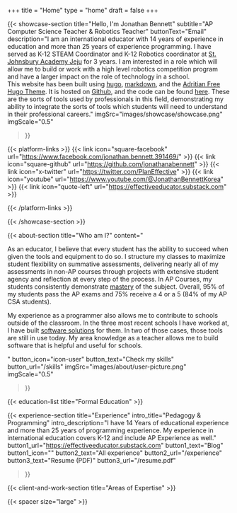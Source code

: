 +++
title =  "Home"
type = "home"
draft = false
+++


{{< showcase-section
    title="Hello, I'm Jonathan Bennett"
    subtitle="AP Computer Science Teacher & Robotics Teacher"
    buttonText="Email"
    description="I am an international educator with 14 years of experience in education and more than 25 years of experience programming. I have served as K-12 STEAM Coordinator and K-12 Robotics coordinator at <a target='_blank' href='https://sjajeju.kr'>St. Johnsbury Academy Jeju</a> for 3 years. I am interested in a role which will allow me to build or work with a high level robotics competition program and have a larger impact on the role of technology in a school.<br> This website has been built using <a target='_blank' href='https://gohugo.io'>hugo</a>, <a target='_blank' href='https://www.markdownguide.org'>markdown</a>, and the <a target='_blank' href='https://github.com/zetxek/adritian-free-hugo-theme'>Adritian Free Hugo Theme</a>. It is hosted on <a target='_blank' href='https://github.com'>Github</a>, and the code can be found <a target='_blank' href='https://github.com/jonathanabennett/jonathanabennett.github.io'>here</a>. These are the sorts of tools used by professionals in this field, demonstrating my ability to integrate the sorts of tools which students will need to understand in their professional careers."
    imgSrc="images/showcase/showcase.png"
    imgScale="0.5"
 >}}

{{< platform-links >}}
    {{< link icon="square-facebook" url="https://www.facebook.com/jonathan.bennett.391469/" >}}
    {{< link icon="square-github" url="https://github.com/jonathanabennett" >}}
    {{< link icon="x-twitter" url="https://twitter.com/PlanEffective" >}}
    {{< link icon="youtube" url="https://www.youtube.com/@JonathanBennettKorea" >}}
    {{< link icon="quote-left" url="https://effectiveeducator.substack.com" >}}

{{< /platform-links >}}

{{< /showcase-section >}}

{{< about-section
    title="Who am I?"
    content=" <p class='lead'> As an educator, I believe that every student has the ability to succeed when given the tools and equipment to do so. I structure my classes to maximize student flexibility on summative assessments, delivering nearly all of my assessments in non-AP courses through projects with extensive student agency and reflection at every step of the process. In AP Courses, my students consistently demonstrate <a href='/blog/ap-instruction/'>mastery</a> of the subject. Overall, 95% of my students pass the AP exams and 75% receive a 4 or a 5 (84% of my AP CSA students). </p> <p class='lead'> My experience as a programmer also allows me to contribute to schools outside of the classroom. In the three most recent schools I have worked at, I have built <a href='/blog/point-trackers/'>software solutions</a> for them. In two of those cases, those tools are still in use today. My area knowledge as a teacher allows me to build software that is helpful and useful for schools. </p>"
    button_icon="icon-user"
    button_text="Check my skills"
    button_url="/skills"
    imgSrc="images/about/user-picture.png"
    imgScale="0.5"
 >}}

{{< education-list
    title="Formal Education" >}}

{{< experience-section
    title="Experience"
    intro_title="Pedagogy & Programming"
    intro_description="I have 14 Years of educational experience and more than 25 years of programming experience. My experience in international education covers K-12 and include AP Experience as well."
    button1_url="https://effectiveeducator.substack.com"
    button1_text="Blog"
    button1_icon=""
    button2_text="All experience"
    button2_url="/experience"
    button3_text="Resume (PDF)"
    button3_url="/resume.pdf"
>}}

{{< client-and-work-section
    title="Areas of Expertise" >}} 

{{< spacer size="large" >}}
